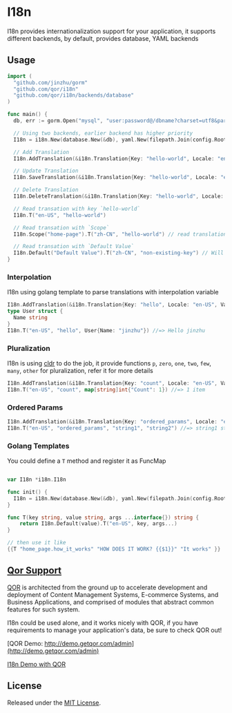 # I18n

I18n provides internationalization support for your application, it supports different backends, by default, provides database, YAML backends

## Usage

```go
import (
  "github.com/jinzhu/gorm"
  "github.com/qor/i18n"
  "github.com/qor/i18n/backends/database"
)

func main() {
  db, err := gorm.Open("mysql", "user:password@/dbname?charset=utf8&parseTime=True&loc=Local")

  // Using two backends, earlier backend has higher priority
  I18n = i18n.New(database.New(&db), yaml.New(filepath.Join(config.Root, "config/locales")))

  // Add Translation
  I18n.AddTranslation(&i18n.Translation{Key: "hello-world", Locale: "en-US", Value: "hello world"})

  // Update Translation
  I18n.SaveTranslation(&i18n.Translation{Key: "hello-world", Locale: "en-US", Value: "Hello World"})

  // Delete Translation
  I18n.DeleteTranslation(&i18n.Translation{Key: "hello-world", Locale: "en-US", Value: "Hello World"})

  // Read transation with key `hello-world`
  I18n.T("en-US", "hello-world")

  // Read transation with `Scope`
  I18n.Scope("home-page").T("zh-CN", "hello-world") // read translation with translation key `home-page.hello-world`

  // Read transation with `Default Value`
  I18n.Default("Default Value").T("zh-CN", "non-existing-key") // Will return default value `Default Value`
}
```

### Interpolation

I18n using golang template to parse translations with interpolation variable

```go
I18n.AddTranslation(&i18n.Translation{Key: "hello", Locale: "en-US", Value: "Hello {{.Name}}"})
type User struct {
  Name string
}
I18n.T("en-US", "hello", User{Name: "jinzhu"}) //=> Hello jinzhu
```

### Pluralization

I18n is using [cldr](https://github.com/theplant/cldr) to do the job, it provide functions `p`, `zero`, `one`, `two`, `few`, `many`, `other` for pluralization, refer it for more details

```go
I18n.AddTranslation(&i18n.Translation{Key: "count", Locale: "en-US", Value: "{{p "Count" (one "{{.Count}} item") (other "{{.Count}} items")}}"})
I18n.T("en-US", "count", map[string]int{"Count": 1}) //=> 1 item
```

### Ordered Params

```go
I18n.AddTranslation(&i18n.Translation{Key: "ordered_params", Locale: "en-US", Value: "{{$1}} {{$2}} {{$1}}"})
I18n.T("en-US", "ordered_params", "string1", "string2") //=> string1 string2 string1
```

### Golang Templates

You could define a `T` method and register it as FuncMap

```go

var I18n *i18n.I18n

func init() {
  I18n = i18n.New(database.New(&db), yaml.New(filepath.Join(config.Root, "config/locales")))
}

func T(key string, value string, args ...interface{}) string {
	return I18n.Default(value).T("en-US", key, args...)
}

// then use it like
{{T "home_page.how_it_works" "HOW DOES IT WORK? {{$1}}" "It works" }}
```

## [Qor Support](https://github.com/qor/qor)

[QOR](http://getqor.com) is architected from the ground up to accelerate development and deployment of Content Management Systems, E-commerce Systems, and Business Applications, and comprised of modules that abstract common features for such system.

I18n could be used alone, and it works nicely with QOR, if you have requirements to manage your application's data, be sure to check QOR out!

[QOR Demo:  http://demo.getqor.com/admin](http://demo.getqor.com/admin)

[I18n Demo with QOR](http://demo.getqor.com/admin/translations)

## License

Released under the [MIT License](http://opensource.org/licenses/MIT).
